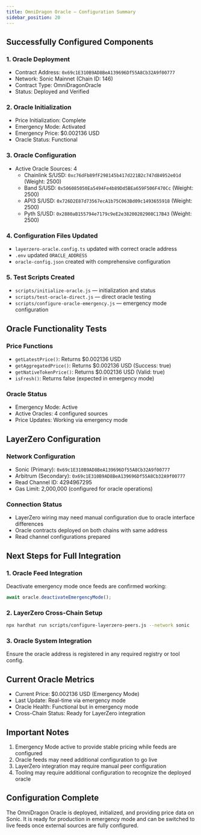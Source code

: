 ```yaml
---
title: OmniDragon Oracle — Configuration Summary
sidebar_position: 20
---
```


## Successfully Configured Components

### 1. Oracle Deployment
- Contract Address: `0x69c1E310B9AD8BeA139696Df55A8Cb32A9f00777`
- Network: Sonic Mainnet (Chain ID: 146)
- Contract Type: OmniDragonOracle
- Status: Deployed and Verified

### 2. Oracle Initialization
- Price Initialization: Complete
- Emergency Mode: Activated
- Emergency Price: $0.002136 USD
- Oracle Status: Functional

### 3. Oracle Configuration
- Active Oracle Sources: 4
  - Chainlink S/USD: `0xc76dFb89fF298145b417d221B2c747d84952e01d` (Weight: 2500)
  - Band S/USD: `0x506085050Ea5494Fe4b89Dd5BEa659F506F470Cc` (Weight: 2500)
  - API3 S/USD: `0x726D2E87d73567ecA1b75C063Bd09c1493655918` (Weight: 2500)
  - Pyth S/USD: `0x2880aB155794e7179c9eE2e38200202908C17B43` (Weight: 2500)

### 4. Configuration Files Updated
- `layerzero-oracle.config.ts` updated with correct oracle address
- `.env` updated `ORACLE_ADDRESS`
- `oracle-config.json` created with comprehensive configuration

### 5. Test Scripts Created
- `scripts/initialize-oracle.js` — initialization and status
- `scripts/test-oracle-direct.js` — direct oracle testing
- `scripts/configure-oracle-emergency.js` — emergency mode configuration

## Oracle Functionality Tests

### Price Functions
- `getLatestPrice()`: Returns $0.002136 USD
- `getAggregatedPrice()`: Returns $0.002136 USD (Success: true)
- `getNativeTokenPrice()`: Returns $0.002136 USD (Valid: true)
- `isFresh()`: Returns false (expected in emergency mode)

### Oracle Status
- Emergency Mode: Active
- Active Oracles: 4 configured sources
- Price Updates: Working via emergency mode

## LayerZero Configuration

### Network Configuration
- Sonic (Primary): `0x69c1E310B9AD8BeA139696Df55A8Cb32A9f00777`
- Arbitrum (Secondary): `0x69c1E310B9AD8BeA139696Df55A8Cb32A9f00777`
- Read Channel ID: 4294967295
- Gas Limit: 2,000,000 (configured for oracle operations)

### Connection Status
- LayerZero wiring may need manual configuration due to oracle interface differences
- Oracle contracts deployed on both chains with same address
- Read channel configurations prepared

## Next Steps for Full Integration

### 1. Oracle Feed Integration
Deactivate emergency mode once feeds are confirmed working:

```javascript
await oracle.deactivateEmergencyMode();
```

### 2. LayerZero Cross-Chain Setup

```bash
npx hardhat run scripts/configure-layerzero-peers.js --network sonic
```

### 3. Oracle System Integration
Ensure the oracle address is registered in any required registry or tool config.

## Current Oracle Metrics

- Current Price: $0.002136 USD (Emergency Mode)
- Last Update: Real-time via emergency mode
- Oracle Health: Functional but in emergency mode
- Cross-Chain Status: Ready for LayerZero integration

## Important Notes

1. Emergency Mode active to provide stable pricing while feeds are configured
2. Oracle feeds may need additional configuration to go live
3. LayerZero integration may require manual peer configuration
4. Tooling may require additional configuration to recognize the deployed oracle

## Configuration Complete

The OmniDragon Oracle is deployed, initialized, and providing price data on Sonic. It is ready for production in emergency mode and can be switched to live feeds once external sources are fully configured.


